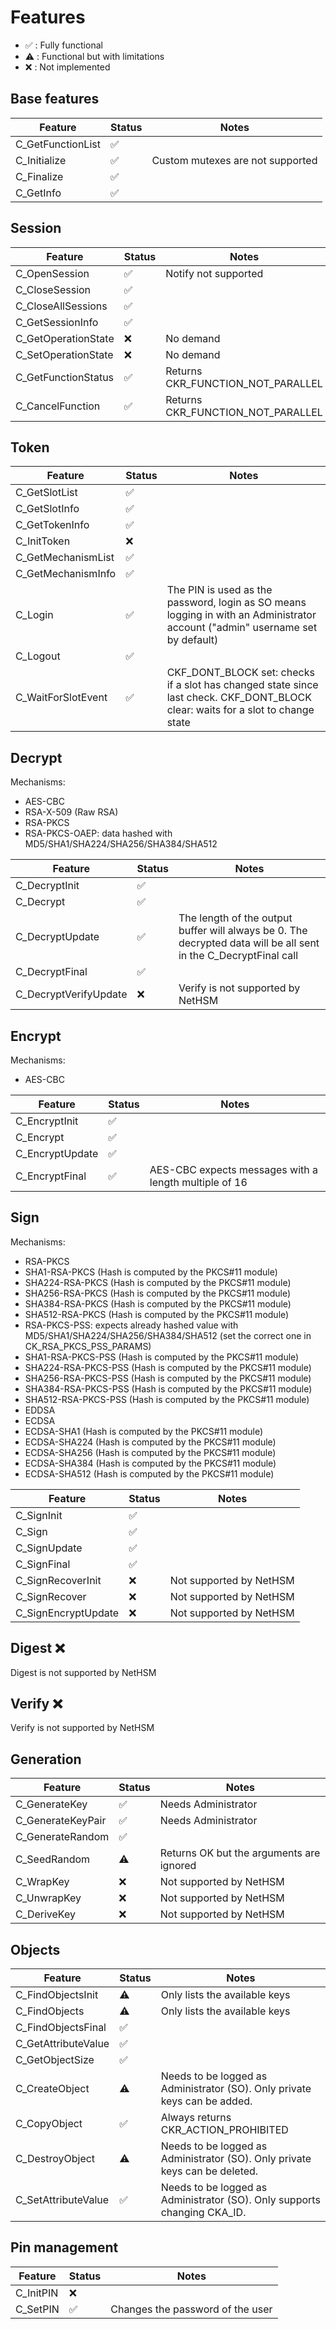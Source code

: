 # Features

- :white_check_mark: : Fully functional
- :warning: : Functional but with limitations
- :x: : Not implemented

## Base features

| Feature           | Status             | Notes                            |
| ----------------- | ------------------ | -------------------------------- |
| C_GetFunctionList | :white_check_mark: |                                  |
| C_Initialize      | :white_check_mark: | Custom mutexes are not supported |
| C_Finalize        | :white_check_mark: |                                  |
| C_GetInfo         | :white_check_mark: |                                  |

## Session

| Feature             | Status             | Notes                             |
| ------------------- | ------------------ | --------------------------------- |
| C_OpenSession       | :white_check_mark: | Notify not supported              |
| C_CloseSession      | :white_check_mark: |                                   |
| C_CloseAllSessions  | :white_check_mark: |                                   |
| C_GetSessionInfo    | :white_check_mark: |                                   |
| C_GetOperationState | :x:                | No demand                         |
| C_SetOperationState | :x:                | No demand                         |
| C_GetFunctionStatus | :white_check_mark: | Returns CKR_FUNCTION_NOT_PARALLEL |
| C_CancelFunction    | :white_check_mark: | Returns CKR_FUNCTION_NOT_PARALLEL |

## Token

| Feature            | Status             | Notes                                                                                                                           |
| ------------------ | ------------------ | ------------------------------------------------------------------------------------------------------------------------------- |
| C_GetSlotList      | :white_check_mark: |                                                                                                                                 |
| C_GetSlotInfo      | :white_check_mark: |                                                                                                                                 |
| C_GetTokenInfo     | :white_check_mark: |                                                                                                                                 |
| C_InitToken        | :x:                |                                                                                                                                 |
| C_GetMechanismList | :white_check_mark: |                                                                                                                                 |
| C_GetMechanismInfo | :white_check_mark: |                                                                                                                                 |
| C_Login            | :white_check_mark: | The PIN is used as the password, login as SO means logging in with an Administrator account ("admin" username set by default)   |
| C_Logout           | :white_check_mark: |                                                                                                                                 |
| C_WaitForSlotEvent | :white_check_mark: | CKF_DONT_BLOCK set: checks if a slot has changed state since last check. CKF_DONT_BLOCK clear: waits for a slot to change state |

## Decrypt

Mechanisms:

- AES-CBC
- RSA-X-509 (Raw RSA)
- RSA-PKCS
- RSA-PKCS-OAEP: data hashed with MD5/SHA1/SHA224/SHA256/SHA384/SHA512

| Feature               | Status             | Notes                                                                                                            |
| --------------------- | ------------------ | ---------------------------------------------------------------------------------------------------------------- |
| C_DecryptInit         | :white_check_mark: |                                                                                                                  |
| C_Decrypt             | :white_check_mark: |                                                                                                                  |
| C_DecryptUpdate       | :white_check_mark: | The length of the output buffer will always be 0. The decrypted data will be all sent in the C_DecryptFinal call |
| C_DecryptFinal        | :white_check_mark: |                                                                                                                  |
| C_DecryptVerifyUpdate | :x:                | Verify is not supported by NetHSM                                                                                |

## Encrypt

Mechanisms:

- AES-CBC

| Feature         | Status             | Notes                                                 |
| --------------- | ------------------ | ----------------------------------------------------- |
| C_EncryptInit   | :white_check_mark: |                                                       |
| C_Encrypt       | :white_check_mark: |                                                       |
| C_EncryptUpdate | :white_check_mark: |                                                       |
| C_EncryptFinal  | :white_check_mark: | AES-CBC expects messages with a length multiple of 16 |

## Sign

Mechanisms:

- RSA-PKCS
- SHA1-RSA-PKCS (Hash is computed by the PKCS#11 module)
- SHA224-RSA-PKCS (Hash is computed by the PKCS#11 module)
- SHA256-RSA-PKCS (Hash is computed by the PKCS#11 module)
- SHA384-RSA-PKCS (Hash is computed by the PKCS#11 module)
- SHA512-RSA-PKCS (Hash is computed by the PKCS#11 module)
- RSA-PKCS-PSS: expects already hashed value with MD5/SHA1/SHA224/SHA256/SHA384/SHA512 (set the correct one in CK_RSA_PKCS_PSS_PARAMS)
- SHA1-RSA-PKCS-PSS (Hash is computed by the PKCS#11 module)
- SHA224-RSA-PKCS-PSS (Hash is computed by the PKCS#11 module)
- SHA256-RSA-PKCS-PSS (Hash is computed by the PKCS#11 module)
- SHA384-RSA-PKCS-PSS (Hash is computed by the PKCS#11 module)
- SHA512-RSA-PKCS-PSS (Hash is computed by the PKCS#11 module)
- EDDSA
- ECDSA
- ECDSA-SHA1 (Hash is computed by the PKCS#11 module)
- ECDSA-SHA224 (Hash is computed by the PKCS#11 module)
- ECDSA-SHA256 (Hash is computed by the PKCS#11 module)
- ECDSA-SHA384 (Hash is computed by the PKCS#11 module)
- ECDSA-SHA512 (Hash is computed by the PKCS#11 module)

| Feature             | Status             | Notes                   |
| ------------------- | ------------------ | ----------------------- |
| C_SignInit          | :white_check_mark: |                         |
| C_Sign              | :white_check_mark: |                         |
| C_SignUpdate        | :white_check_mark: |                         |
| C_SignFinal         | :white_check_mark: |                         |
| C_SignRecoverInit   | :x:                | Not supported by NetHSM |
| C_SignRecover       | :x:                | Not supported by NetHSM |
| C_SignEncryptUpdate | :x:                | Not supported by NetHSM |

## Digest :x:

Digest is not supported by NetHSM

## Verify :x:

Verify is not supported by NetHSM

## Generation

| Feature           | Status             | Notes                                    |
| ----------------- | ------------------ | ---------------------------------------- |
| C_GenerateKey     | :white_check_mark: | Needs Administrator                      |
| C_GenerateKeyPair | :white_check_mark: | Needs Administrator                      |
| C_GenerateRandom  | :white_check_mark: |                                          |
| C_SeedRandom      | :warning:          | Returns OK but the arguments are ignored |
| C_WrapKey         | :x:                | Not supported by NetHSM                  |
| C_UnwrapKey       | :x:                | Not supported by NetHSM                  |
| C_DeriveKey       | :x:                | Not supported by NetHSM                  |

## Objects

| Feature             | Status             | Notes                                                                                                                           |
| ------------------- | ------------------ | ------------------------------------------------------------------------------------------------------------------------------- |
| C_FindObjectsInit   | :warning:          | Only lists the available keys                                                                                                   |
| C_FindObjects       | :warning:          | Only lists the available keys                                                                                                   |
| C_FindObjectsFinal  | :white_check_mark: |                                                                                                                                 |
| C_GetAttributeValue | :white_check_mark: |                                                                                                                                 |
| C_GetObjectSize     | :white_check_mark: |                                                                                                                                 |
| C_CreateObject      | :warning:          | Needs to be logged as Administrator (SO). Only private keys can be added.                                                       |
| C_CopyObject        | :white_check_mark: | Always returns CKR_ACTION_PROHIBITED                                                                                            |
| C_DestroyObject     | :warning:          | Needs to be logged as Administrator (SO). Only private keys can be deleted.                                                     |
| C_SetAttributeValue | :white_check_mark: | Needs to be logged as Administrator (SO). Only supports changing CKA_ID.                                                        |

## Pin management

| Feature   | Status             | Notes                            |
| --------- | ------------------ | -------------------------------- |
| C_InitPIN | :x:                |                                  |
| C_SetPIN  | :white_check_mark: | Changes the password of the user |
